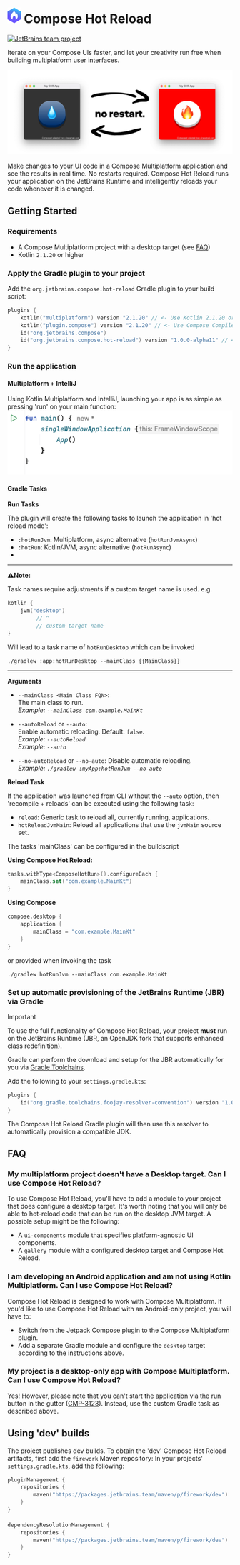 # <img src="readme-assets/compose-logo.png" alt="drawing" width="30"/> Compose Hot Reload

[![JetBrains team project](https://jb.gg/badges/incubator.svg)](https://confluence.jetbrains.com/display/ALL/JetBrains+on+GitHub)

Iterate on your Compose UIs faster, and let your creativity run free when building multiplatform user interfaces.

<picture>
  <source media="(prefers-color-scheme: dark)" srcset="./readme-assets/banner_dark.png">
  <img alt="Text changing depending on mode. Light: 'So light!' Dark: 'So dark!'" src="./readme-assets/banner_light.png">
</picture>

Make changes to your UI code in a Compose Multiplatform application and see the results in real time. 
No restarts required.
Compose Hot Reload runs your application on the JetBrains Runtime 
and intelligently reloads your code whenever it is changed.

## Getting Started

### Requirements
- A Compose Multiplatform project with a desktop target (see [FAQ](#faq))
- Kotlin `2.1.20` or higher

### Apply the Gradle plugin to your project

Add the `org.jetbrains.compose.hot-reload` Gradle plugin to your build script:

```kotlin
plugins {
    kotlin("multiplatform") version "2.1.20" // <- Use Kotlin 2.1.20 or higher!
    kotlin("plugin.compose") version "2.1.20" // <- Use Compose Compiler Plugin 2.1.20 or higher!
    id("org.jetbrains.compose")
    id("org.jetbrains.compose.hot-reload") version "1.0.0-alpha11" // <- add this additionally
}
```

### Run the application
#### Multiplatform + IntelliJ
Using Kotlin Multiplatform and IntelliJ, launching your app is as simple as pressing 'run' on your main function:
<img alt="IntelliJ Run Gutter" src="./readme-assets/run-gutter.png">

#### Gradle Tasks
**Run Tasks**

The plugin will create the following tasks to launch the application in 'hot reload mode':
- `:hotRunJvm`: Multiplatform, async alternative (`hotRunJvmAsync`)
- `:hotRun`: Kotlin/JVM, async alternative (`hotRunAsync`)
- 
____
**⚠️Note:**

Task names require adjustments if a custom target name is used. 
e.g. 
```kotlin
kotlin {
    jvm("desktop") 
         // ^
         // custom target name
}
```

Will lead to a task name of `hotRunDesktop` which can be invoked
```
./gradlew :app:hotRunDesktop --mainClass {{MainClass}}
```
____

**Arguments**

- `--mainClass <Main Class FQN>`:<br>
The main class to run.<br> 
_Example: `--mainClass com.example.MainKt`_


- `--autoReload` or `--auto`:<br>
Enable automatic reloading. Default: `false`.<br> 
_Example: `--autoReload`_<br>
_Example: `--auto`_


- `--no-autoReload` or `--no-auto`:
Disable automatic reloading.<br>
  _Example: `./gradlew :myApp:hotRunJvm --no-auto`_<br>

**Reload Task**

If the application was launched from CLI without the `--auto` option, 
then 'recompile + reloads' can be executed using the following task:
- `reload`: Generic task to reload all, currently running, applications.
- `hotReloadJvmMain`: Reload all applications that use the `jvmMain` source set.

The tasks 'mainClass' can be configured in the buildscript

**Using Compose Hot Reload:** 
```kotlin
tasks.withType<ComposeHotRun>().configureEach {
    mainClass.set("com.example.MainKt")
}
```

**Using Compose** 
```kotlin
compose.desktop {
    application {
        mainClass = "com.example.MainKt"
    }
}
```

or provided when invoking the task
```shell
./gradlew hotRunJvm --mainClass com.example.MainKt
```

### Set up automatic provisioning of the JetBrains Runtime (JBR) via Gradle

> [!IMPORTANT]  
> To use the full functionality of Compose Hot Reload, your project **must** run on the JetBrains Runtime (JBR, an OpenJDK fork that supports enhanced class redefinition).

Gradle can perform the download and setup for the JBR automatically for you via [Gradle Toolchains](https://github.com/gradle/foojay-toolchains).

Add the following to your `settings.gradle.kts`:
```kotlin
plugins {
    id("org.gradle.toolchains.foojay-resolver-convention") version "1.0.0"
}
```
The Compose Hot Reload Gradle plugin will then use this resolver to automatically provision a compatible JDK.


## FAQ

### My multiplatform project doesn't have a Desktop target. Can I use Compose Hot Reload?

To use Compose Hot Reload, you'll have to add a module to your project that does configure a desktop target. It's worth noting that you will only be able to hot-reload code that can be run on the desktop JVM target. A possible setup might be the following:
- A `ui-components` module that specifies platform-agnostic UI components.
- A `gallery` module with a configured desktop target and Compose Hot Reload.

### I am developing an Android application and am not using Kotlin Multiplatform. Can I use Compose Hot Reload?

Compose Hot Reload is designed to work with Compose Multiplatform. If you'd like to use Compose Hot Reload with an Android-only project, you will have to:

- Switch from the Jetpack Compose plugin to the Compose Multiplatform plugin.
- Add a separate Gradle module and configure the `desktop` target according to the instructions above.

### My project is a desktop-only app with Compose Multiplatform. Can I use Compose Hot Reload?

Yes! However, please note that you can't start the application via the run button in the gutter ([CMP-3123](https://youtrack.jetbrains.com/issue/CMP-3123)). Instead, use the custom Gradle task as described above.


## Using 'dev' builds
The project publishes dev builds. To obtain the 'dev' Compose Hot Reload artifacts, first add the `firework` Maven repository:
In your projects' `settings.gradle.kts`, add the following:

```kotlin
pluginManagement {
    repositories {
        maven("https://packages.jetbrains.team/maven/p/firework/dev")
    }
}

dependencyResolutionManagement {
    repositories {
        maven("https://packages.jetbrains.team/maven/p/firework/dev")
    }
}

```
